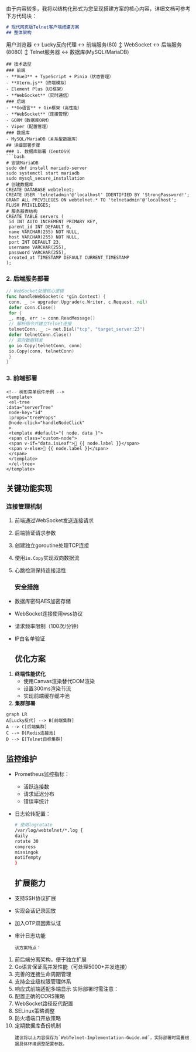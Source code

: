 由于内容较多，我将以结构化形式为您呈现搭建方案的核心内容，详细文档可参考下方代码块：

```markdown
# 现代网页版Telnet客户端搭建方案
## 整体架构
```

用户浏览器 ↔ Lucky反向代理 ↔ 前端服务(80)
 ↕
 WebSocket ↔ 后端服务(8080)
 ↕
 Telnet服务器 ↔ 数据库(MySQL/MariaDB)

```
## 技术选型
### 前端
- **Vue3** + TypeScript + Pinia（状态管理）
- **Xterm.js**（终端模拟）
- Element Plus（UI框架）
- **WebSocket**（实时通信）
### 后端
- **Go语言** + Gin框架（高性能）
- **WebSocket**（连接管理）
- GORM（数据库ORM）
- Viper（配置管理）
### 数据库
- MySQL/MariaDB（关系型数据库）
## 详细部署步骤
### 1. 数据库部署（CentOS9）
```bash
# 安装MariaDB
sudo dnf install mariadb-server
sudo systemctl start mariadb
sudo mysql_secure_installation
# 创建数据库
CREATE DATABASE webtelnet;
CREATE USER 'telnetadmin'@'localhost' IDENTIFIED BY 'StrongPassword!';
GRANT ALL PRIVILEGES ON webtelnet.* TO 'telnetadmin'@'localhost';
FLUSH PRIVILEGES;
# 服务器表结构
CREATE TABLE servers (
 id INT AUTO_INCREMENT PRIMARY KEY,
 parent_id INT DEFAULT 0,
 name VARCHAR(255) NOT NULL,
 host VARCHAR(255) NOT NULL,
 port INT DEFAULT 23,
 username VARCHAR(255),
 password VARCHAR(255),
 created_at TIMESTAMP DEFAULT CURRENT_TIMESTAMP
);
```

### 2. 后端服务部署

```go
// WebSocket处理核心逻辑
func handleWebSocket(c *gin.Context) {
 conn, _ := upgrader.Upgrade(c.Writer, c.Request, nil)
 defer conn.Close()
 for {
 _, msg, err := conn.ReadMessage()
 // 解析指令并建立Telnet连接
 telnetConn, _ := net.Dial("tcp", "target_server:23")
 defer telnetConn.Close()
 // 双向数据转发
 go io.Copy(telnetConn, conn)
 io.Copy(conn, telnetConn)
 }
}
```

### 3. 前端部署

```vue
<!-- 树形菜单组件示例 -->
<template>
 <el-tree 
:data="serverTree"
 node-key="id"
 :props="treeProps"
 @node-click="handleNodeClick"
 >
 <template #default="{ node, data }">
 <span class="custom-node">
 <span v-if="data.isLeaf">📡 {{ node.label }}</span>
 <span v-else>📁 {{ node.label }}</span>
 </span>
 </template>
 </el-tree>
</template>
```

## 关键功能实现

### 连接管理机制

1. 前端通过WebSocket发送连接请求
2. 后端验证请求参数
3. 创建独立goroutine处理TCP连接
4. 使用`io.Copy`实现双向数据流
5. 心跳检测保持连接活性
   
   ### 安全措施
- 数据库密码AES加密存储
- WebSocket连接使用wss协议
- 请求频率限制（100次/分钟）
- IP白名单验证
  
  ## 优化方案
1. **终端性能优化**
   - 使用Canvas渲染替代DOM渲染
   - 设置300ms渲染节流
   - 实现前端缓存缓冲池
2. **集群部署**
   
```mermaid
graph LR
A[Lucky反代] --> B[前端集群]
A --> C[后端集群]
C --> D[Redis连接池]
D --> E[Telnet目标集群]
```
   
   ## 监控维护
- Prometheus监控指标：
  - 活跃连接数
  - 请求延迟分布
  - 错误率统计
- 日志轮转配置：
  
  ```bash
  # 使用logrotate
  /var/log/webtelnet/*.log {
  daily
  rotate 30
  compress
  missingok
  notifempty
  }
  ```
  
  ## 扩展能力
- 支持SSH协议扩展
- 实现会话记录回放
- 加入OTP双因素认证
- 审计日志功能
  ```
  该方案特点：
1. 前后端分离架构，便于独立扩展
2. Go语言保证高并发性能（可处理5000+并发连接）
3. 完善的连接生命周期管理
4. 支持企业级权限管理体系
5. 响应式前端适配多端显示
   实际部署时需注意：
6. 配置正确的CORS策略
7. WebSocket路径反代配置
8. SELinux策略调整
9. 防火墙端口开放策略
10. 定期数据库备份机制
    ```
    建议将以上内容保存为`WebTelnet-Implementation-Guide.md`，实际部署时需要根据具体环境调整配置参数。
